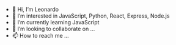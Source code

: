 - 👋 Hi, I’m Leonardo
- 👀 I’m interested in JavaScript, Python, React, Express, Node.js
- 🌱 I’m currently learning JavaScript
- 💞️ I’m looking to collaborate on ...
- 📫 How to reach me ...

<!---
callstack1/callstack1 is a ✨ special ✨ repository because its `README.md` (this file) appears on your GitHub profile.
You can click the Preview link to take a look at your changes.
--->
